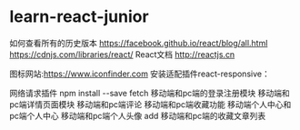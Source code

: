 # learn-react-junior
如何查看所有的历史版本
	https://facebook.github.io/react/blog/all.html
	https://cdnjs.com/libraries/react/
React文档
	http://reactjs.cn

图标网站:https://www.iconfinder.com
安装适配插件react-responsive：
	<MediaQuery query='(min-device-width:1224px)'>
		<PCIndex />
	</MediaQuery>
	<MediaQuery query='(max-device-width:1224px)'>
		<MobileIndex />
	</MediaQuery>

网络请求插件 npm install --save fetch
移动端和pc端的登录注册模块
移动端和pc端详情页面模块
移动端和pc端评论
移动端和pc端收藏功能
移动端个人中心和pc端个人中心
移动端和pc端个人头像
add 移动端和pc端的收藏文章列表
